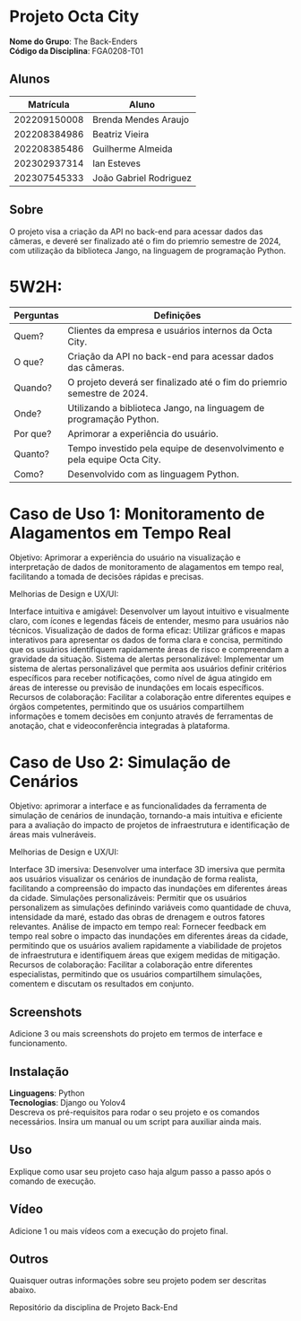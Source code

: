 
# Projeto Octa City 

**Nome do Grupo**: The Back-Enders<br>
**Código da Disciplina**: FGA0208-T01<br>

## <strong>Alunos</strong>
|Matrícula | Aluno |
| -- | -- |
| 202209150008  |  Brenda Mendes Araujo |
| 202208384986  |  Beatriz Vieira |
| 202208385486  |  Guilherme Almeida |
| 202302937314  |  Ian Esteves |
| 202307545333  |  João Gabriel Rodriguez |

## <strong>Sobre</strong>
O projeto visa a criação da API no back-end para acessar dados das câmeras, e deveré ser finalizado até o fim do priemrio semestre de 2024, com utilização da biblioteca Jango, na linguagem de programação Python.

# <strong>5W2H:</strong>

Perguntas | Definições
--------------------------------|------------------------------------------------------------
Quem? | Clientes da empresa e usuários internos da Octa City. 
O que? | Criação da API no back-end para acessar dados das câmeras.
Quando? | O projeto deverá ser finalizado até o fim do priemrio semestre de 2024.
Onde? | Utilizando a biblioteca Jango, na linguagem de programação Python.
Por que? | Aprimorar a experiência do usuário.
Quanto? | Tempo investido pela equipe de desenvolvimento e pela equipe Octa City.
Como? | Desenvolvido com as linguagem Python.

# <strong>Caso de Uso 1: Monitoramento de Alagamentos em Tempo Real</strong>

Objetivo: Aprimorar a experiência do usuário na visualização e interpretação de dados de monitoramento de alagamentos em tempo real, facilitando a tomada de decisões rápidas e precisas.

Melhorias de Design e UX/UI:

Interface intuitiva e amigável: Desenvolver um layout intuitivo e visualmente claro, com ícones e legendas fáceis de entender, mesmo para usuários não técnicos.
Visualização de dados de forma eficaz: Utilizar gráficos e mapas interativos para apresentar os dados de forma clara e concisa, permitindo que os usuários identifiquem rapidamente áreas de risco e compreendam a gravidade da situação.
Sistema de alertas personalizável: Implementar um sistema de alertas personalizável que permita aos usuários definir critérios específicos para receber notificações, como nível de água atingido em áreas de interesse ou previsão de inundações em locais específicos.
Recursos de colaboração: Facilitar a colaboração entre diferentes equipes e órgãos competentes, permitindo que os usuários compartilhem informações e tomem decisões em conjunto através de ferramentas de anotação, chat e videoconferência integradas à plataforma.

# <strong>Caso de Uso 2: Simulação de Cenários</strong>

Objetivo: aprimorar a interface e as funcionalidades da ferramenta de simulação de cenários de inundação, tornando-a mais intuitiva e eficiente para a avaliação do impacto de projetos de infraestrutura e identificação de áreas mais vulneráveis.

Melhorias de Design e UX/UI:

Interface 3D imersiva: Desenvolver uma interface 3D imersiva que permita aos usuários visualizar os cenários de inundação de forma realista, facilitando a compreensão do impacto das inundações em diferentes áreas da cidade.
Simulações personalizáveis: Permitir que os usuários personalizem as simulações definindo variáveis como quantidade de chuva, intensidade da maré, estado das obras de drenagem e outros fatores relevantes.
Análise de impacto em tempo real: Fornecer feedback em tempo real sobre o impacto das inundações em diferentes áreas da cidade, permitindo que os usuários avaliem rapidamente a viabilidade de projetos de infraestrutura e identifiquem áreas que exigem medidas de mitigação.
Recursos de colaboração: Facilitar a colaboração entre diferentes especialistas, permitindo que os usuários compartilhem simulações, comentem e discutam os resultados em conjunto.

## <strong>Screenshots</strong>
Adicione 3 ou mais screenshots do projeto em termos de interface e funcionamento.

## <strong>Instalação</strong>
**Linguagens**: Python<br>
**Tecnologias**: Django ou Yolov4<br>
Descreva os pré-requisitos para rodar o seu projeto e os comandos necessários.
Insira um manual ou um script para auxiliar ainda mais.

## <strong>Uso</strong>
Explique como usar seu projeto caso haja algum passo a passo após o comando de execução.

## <strong>Vídeo</strong>
Adicione 1 ou mais vídeos com a execução do projeto final.

## <strong>Outros</strong>
Quaisquer outras informações sobre seu projeto podem ser descritas abaixo.


Repositório da disciplina de Projeto Back-End
